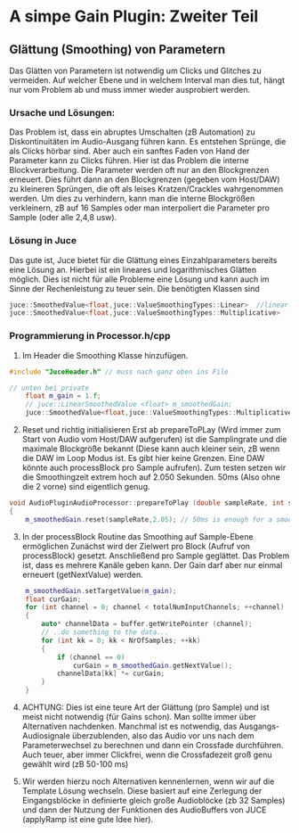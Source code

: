 # A simpe Gain Plugin: Zweiter Teil 

## Glättung (Smoothing) von Parametern
Das Glätten von Parametern ist notwendig um Clicks und Glitches zu vermeiden. Auf welcher Ebene und in welchem Interval man dies tut, hängt nur vom Problem ab und muss immer wieder ausprobiert werden. 

### Ursache und Lösungen:

Das Problem ist, dass ein abruptes Umschalten (zB Automation) zu Diskontinuitäten im Audio-Ausgang führen kann. Es entstehen Sprünge, die als Clicks hörbar sind. Aber auch ein sanftes Faden von Hand der Parameter kann zu Clicks führen. Hier ist das Problem die interne Blockverarbeitung. Die Parameter werden oft nur an den Blockgrenzen erneuert. Dies führt dann an den Blockgrenzen (gegeben vom Host/DAW) zu kleineren Sprüngen, die oft als leises Kratzen/Crackles wahrgenommen werden. Um dies zu verhindern, kann man die interne Blockgrößen verkleinern, zB auf 16 Samples oder man interpoliert die Parameter pro Sample (oder alle 2,4,8 usw). 

### Lösung in Juce
Das gute ist, Juce bietet für die Glättung eines Einzahlparameters bereits eine Lösung an. Hierbei ist ein lineares und logarithmisches Glätten möglich. Dies ist nicht für alle Probleme eine Lösung und kann auch im Sinne der Rechenleistung zu teuer sein. Die benötigten Klassen sind
```cpp
juce::SmoothedValue<float,juce::ValueSmoothingTypes::Linear>  //linear
juce::SmoothedValue<float,juce::ValueSmoothingTypes::Multiplicative>   //log (muss immer groesser Null sein)
```

### Programmierung in Processor.h/cpp

1. Im Header die Smoothing Klasse hinzufügen. 
```cpp
#include "JuceHeader.h" // muss nach ganz oben ins File

// unten bei private    
    float m_gain = 1.f;
    // juce::LinearSmoothedValue <float> m_smoothedGain;
    juce::SmoothedValue<float,juce::ValueSmoothingTypes::Multiplicative> m_smoothedGain;
```

2. Reset und richtig initialisieren
Erst ab prepareToPLay (Wird immer zum Start von Audio vom Host/DAW aufgerufen) ist die Samplingrate und die maximale Blockgröße bekannt (Diese kann auch kleiner sein, zB wenn die DAW im Loop Modus ist. Es gibt hier keine Grenzen. Eine DAW könnte auch processBlock pro Sample aufrufen). Zum testen setzen wir die Smoothingzeit extrem hoch auf 2.050 Sekunden. 50ms (Also ohne die 2 vorne) sind eigentlich genug. 
```cpp
void AudioPluginAudioProcessor::prepareToPlay (double sampleRate, int samplesPerBlock)
{
    m_smoothedGain.reset(sampleRate,2.05); // 50ms is enough for a smooth gain, 
```

3. In der processBlock Routine das Smoothing auf Sample-Ebene ermöglichen
Zunächst wird der Zielwert pro Block (Aufruf von processBlock) gesetzt. Anschließend pro Sample geglättet.
Das Problem ist, dass es mehrere Kanäle geben kann. Der Gain darf aber nur einmal erneuert (getNextValue) werden.
```cpp
    m_smoothedGain.setTargetValue(m_gain);
    float curGain;
    for (int channel = 0; channel < totalNumInputChannels; ++channel)
    {
        auto* channelData = buffer.getWritePointer (channel);
        // ..do something to the data...
        for (int kk = 0; kk < NrOfSamples; ++kk)
        {
            if (channel == 0)
                curGain = m_smoothedGain.getNextValue();
            channelData[kk] *= curGain;
        }
    }
```
4. ACHTUNG: Dies ist eine teure Art der Glättung (pro Sample) und ist meist nicht notwendig (für Gains schon). Man sollte immer über Alternativen nachdenken. Manchmal ist es notwendig, das Ausgangs-Audiosignale überzublenden, also das Audio vor uns nach dem Parameterwechsel zu berechnen und dann ein Crossfade durchführen. Auch teuer, aber immer Clickfrei, wenn die Crossfadezeit groß genu gewählt wird (zB 50-100 ms)

5. Wir werden hierzu noch Alternativen kennenlernen, wenn wir auf die Template Lösung wechseln. Diese basiert auf eine Zerlegung der Eingangsblöcke in definierte gleich große Audioblöcke (zb 32 Samples) und dann der Nutzung der Funktionen des AudioBuffers von JUCE (applyRamp ist eine gute Idee hier).









